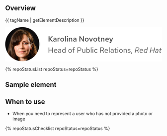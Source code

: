 ## Overview

{{ tagName | getElementDescription }}

<uxdot-example width-adjustment="293px">
  <img src="./avatar-sample.png" alt="Image of an avatar group with a photo of a woman and text">
</uxdot-example>

{% repoStatusList repoStatus=repoStatus %}


## Sample element

<rh-avatar></rh-avatar>

## When to use

  - When you need to represent a user who has not provided a photo or image

{% repoStatusChecklist repoStatus=repoStatus %}

